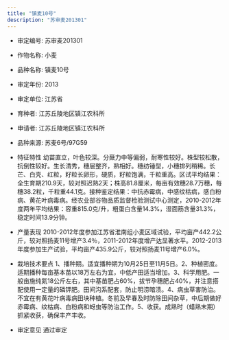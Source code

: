 ```yaml
---
title: "镇麦10号"
description: "苏审麦201301"
---
```

* 审定编号:  苏审麦201301

*  作物名称:  小麦

*  品种名称:  镇麦10号

*  审定年份:  2013

*  审定单位:  江苏省

* 育种者:  江苏丘陵地区镇江农科所

*  申请者:  江苏丘陵地区镇江农科所

*  品种来源:  苏麦6号/97G59

*  特征特性
幼苗直立，叶色较深。分蘖力中等偏弱，耐寒性较好。株型较松散，抗倒性较好。生长清秀，穗层整齐，熟相好。穗纺锤型，小穗排列稍稀。长芒、白壳、红粒，籽粒长卵形，硬质，籽粒饱满，千粒重高。区试平均结果：全生育期210.9天，较对照迟熟2天；株高81.8厘米，每亩有效穗28.7万穗，每穗38.2粒，千粒重44.1克。接种鉴定结果：中抗赤霉病，中感纹枯病，感白粉病、黄花叶病毒病。经农业部谷物品质监督检验测试中心测定，2010-2012年度两年平均结果：容重815.0克/升，粗蛋白含量14.3%，湿面筋含量31.3%，稳定时间13.9分钟。

*  产量表现
2010-2012年度参加江苏省淮南组小麦区域试验，平均亩产442.2公斤，较对照扬麦11号增产3.4％，2011-2012年度增产达显著水平。2012-2013年度参加生产试验，平均亩产435.9公斤，较对照扬麦11号增产6.0%。

*  栽培技术要点
1、播种期。适宜播种期为10月25日至11月5日。2、种植密度。适期播种每亩基本苗以18万左右为宜，中低产田适当增加。3、科学用肥。一般亩施纯氮18公斤左右，其中基苗肥占60%，拔节孕穗肥占40%，并注意搭配使用一定量的磷钾肥。田间沟系配套，防止明涝暗渍。4、病虫草害防治。不宜在有黄花叶病毒病田块种植。冬前及早春及时防除田间杂草，中后期做好赤霉病、纹枯病、白粉病和蚜虫等防治工作。5、收获。成熟时（蜡熟末期）抓紧收获，确保丰产丰收。

*  审定意见
通过审定
